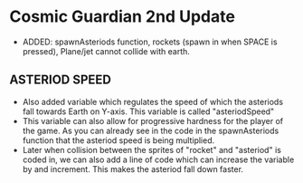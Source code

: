 # Cosmic Guardian 2nd Update
- ADDED: spawnAsteriods function, rockets (spawn in when SPACE is pressed), Plane/jet cannot collide with earth.
## ASTERIOD SPEED
- Also added variable which regulates the speed of which the asteriods fall towards Earth on Y-axis. This variable is called "asteriodSpeed"
- This variable can also allow for progressive hardness for the player of the game. As you can already see in the code in the spawnAsteriods function that the asteriod speed is being multiplied.
- Later when collision between the sprites of "rocket" and "asteriod" is coded in, we can also add a line of code which can increase the variable by and increment. This makes the asteriod fall down faster.
  
